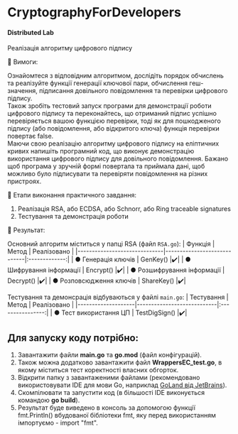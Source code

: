# CryptographyForDevelopers
#### Distributed Lab

Реалізація алгоритму цифрового підпису

:small_blue_diamond: Вимоги:

Ознайомтеся з відповідним алгоритмом, дослідіть порядок обчислень та реалізуйте функції генерації ключової пари, обчислення геш-значення, підписання довільного повідомлення та перевірки цифрового підпису. <br>
Також зробіть тестовий запуск програми для демонстрації роботи цифрового підпису та переконайтесь, що отриманий підпис успішно перевіряється вашою функцією перевірки, тоді як для пошкодженого підпису (або повідомлення, або відкритого  ключа) функція перевірки повертає false. <br>
Маючи свою реалізацію алгоритму цифрового підпису на еліптичних кривих напишіть програмний код, що виконує демонстрацію використання цифрового підпису для довільного повідомлення. Бажано щоб програма у зручній формі повертала та приймала дані, щоб можливо було підписувати та перевіряти повідомлення на різних пристроях. <br>

:small_blue_diamond: Етапи виконання практичного завдання:

1. Реалізація RSA, або ECDSA, або Schnorr, або Ring traceable signatures
2. Тестування та демонстрація роботи

:small_blue_diamond: Результат:

Основний алгоритм міститься у папці RSA (файл `RSA.go`):
| Функція                      | Метод                       |  Реалізовано  |
|------------------------------|-----------------------------|:-------------:|
| ● Генерація ключів     | GenKey() |:heavy_check_mark:|
| ● Шифрування інформації | Encrypt() |:heavy_check_mark:|
| ● Розшифрування інформації | Decrypt() |:heavy_check_mark:|
| ● Розповсюдження ключів     | ShareKey() |:heavy_check_mark:|

Тестування та демонсрація відбуваються у файлі `main.go`:
| Тестування         | Метод                      |   Реалізовано    |
|--------------------|----------------------------|:----------------:|
| ● Тест використання ЦП | TestDigSign() |:heavy_check_mark:|

Для запуску коду потрібно:
-
1. Завантажити файли **main.go** та **go.mod** (файл конфігурацій).
2. Також можна додатково завантажити файл **WrappersEC_test.go**, в якому міститься тест коректності власних обгорток.
3. Відкрити папку з завантаженими файлами (рекомендовано використовувати IDE для мови Go, наприклад [GoLand від JetBrains](https://www.jetbrains.com/go/)).
4. Cкомпілювати та запустити код (в більшості IDE виконується командою **go build**).
5. Результат буде виведено в консоль за допомогою функції fmt.Println() вбудованої бібліотеки fmt, яку перед використанням імпортуємо - import "fmt".
